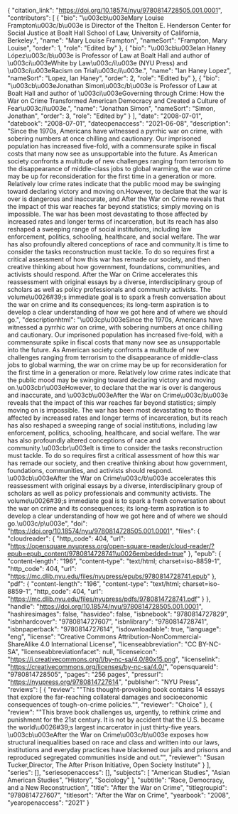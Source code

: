 {
   "citation_link": "https://doi.org/10.18574/nyu/9780814728505.001.0001",
   "contributors": [
     {
       "bio": "\u003cb\u003eMary Louise Frampton\u003c/b\u003e is Director of the Thelton E. Henderson Center for Social Justice at Boalt Hall School of Law, University of California, Berkeley.",
       "name": "Mary Louise Frampton",
       "nameSort": "Frampton, Mary Louise",
       "order": 1,
       "role": "Edited by"
     },
     {
       "bio": "\u003cb\u003eIan Haney López\u003c/b\u003e is Professor of Law at Boalt Hall and author of \u003ci\u003eWhite by Law\u003c/i\u003e (NYU Press) and \u003ci\u003eRacism on Trial\u003c/i\u003e.",
       "name": "Ian Haney Lopez",
       "nameSort": "Lopez, Ian Haney",
       "order": 2,
       "role": "Edited by"
     },
     {
       "bio": "\u003cb\u003eJonathan Simon\u003c/b\u003e is Professor of Law at Boalt Hall and author of \u003ci\u003eGoverning through Crime: How the War on Crime Transformed American Democracy and Created a Culture of Fear\u003c/i\u003e.",
       "name": "Jonathan Simon",
       "nameSort": "Simon, Jonathan",
       "order": 3,
       "role": "Edited by"
     }
   ],
   "date": "2008-07-01",
   "datebook": "2008-07-01",
   "dateopenaccess": "2021-06-08",
   "description": "Since the 1970s, Americans have witnessed a pyrrhic war on crime, with sobering numbers at once chilling and cautionary. Our imprisoned population has increased five-fold, with a commensurate spike in fiscal costs that many now see as unsupportable into the future. As American society confronts a multitude of new challenges ranging from terrorism to the disappearance of middle-class jobs to global warming, the war on crime may be up for reconsideration for the first time in a generation or more. Relatively low crime rates indicate that the public mood may be swinging toward declaring victory and moving on.However, to declare that the war is over is dangerous and inaccurate, and After the War on Crime reveals that the impact of this war reaches far beyond statistics; simply moving on is impossible. The war has been most devastating to those affected by increased rates and longer terms of incarceration, but its reach has also reshaped a sweeping range of social institutions, including law enforcement, politics, schooling, healthcare, and social welfare. The war has also profoundly altered conceptions of race and community.It is time to consider the tasks reconstruction must tackle. To do so requires first a critical assessment of how this war has remade our society, and then creative thinking about how government, foundations, communities, and activists should respond. After the War on Crime accelerates this reassessment with original essays by a diverse, interdisciplinary group of scholars as well as policy professionals and community activists. The volume\u0026#39;s immediate goal is to spark a fresh conversation about the war on crime and its consequences; its long-term aspiration is to develop a clear understanding of how we got here and of where we should go.",
   "descriptionhtml": "\u003cp\u003eSince the 1970s, Americans have witnessed a pyrrhic war on crime, with sobering numbers at once chilling and cautionary. Our imprisoned population has increased five-fold, with a commensurate spike in fiscal costs that many now see as unsupportable into the future. As American society confronts a multitude of new challenges ranging from terrorism to the disappearance of middle-class jobs to global warming, the war on crime may be up for reconsideration for the first time in a generation or more. Relatively low crime rates indicate that the public mood may be swinging toward declaring victory and moving on.\u003cbr\u003eHowever, to declare that the war is over is dangerous and inaccurate, and \u003cb\u003eAfter the War on Crime\u003c/b\u003e reveals that the impact of this war reaches far beyond statistics; simply moving on is impossible. The war has been most devastating to those affected by increased rates and longer terms of incarceration, but its reach has also reshaped a sweeping range of social institutions, including law enforcement, politics, schooling, healthcare, and social welfare. The war has also profoundly altered conceptions of race and community.\u003cbr\u003eIt is time to consider the tasks reconstruction must tackle. To do so requires first a critical assessment of how this war has remade our society, and then creative thinking about how government, foundations, communities, and activists should respond. \u003cb\u003eAfter the War on Crime\u003c/b\u003e accelerates this reassessment with original essays by a diverse, interdisciplinary group of scholars as well as policy professionals and community activists. The volume\u0026#39;s immediate goal is to spark a fresh conversation about the war on crime and its consequences; its long-term aspiration is to develop a clear understanding of how we got here and of where we should go.\u003c/p\u003e",
   "doi": "https://doi.org/10.18574/nyu/9780814728505.001.0001",
   "files": {
     "cloudreader": {
       "http_code": 404,
       "url": "https://opensquare.nyupress.org/open-square-reader/cloud-reader/?epub=epub_content/9780814728741\u0026embedded=true"
     },
     "epub": {
       "content-length": "196",
       "content-type": "text/html; charset=iso-8859-1",
       "http_code": 404,
       "url": "https://mc.dlib.nyu.edu/files/nyupress/epubs/9780814728741.epub"
     },
     "pdf": {
       "content-length": "196",
       "content-type": "text/html; charset=iso-8859-1",
       "http_code": 404,
       "url": "https://mc.dlib.nyu.edu/files/nyupress/pdfs/9780814728741.pdf"
     }
   },
   "handle": "https://doi.org/10.18574/nyu/9780814728505.001.0001",
   "hashiresimages": false,
   "hasvideo": false,
   "isbnebook": "9780814727829",
   "isbnhardcover": "9780814727607",
   "isbnlibrary": "9780814728741",
   "isbnpaperback": "9780814727614",
   "isdownloadable": true,
   "language": "eng",
   "license": "Creative Commons Attribution-NonCommercial-ShareAlike 4.0 International License",
   "licenseabbreviation": "CC BY-NC-SA",
   "licenseabbreviationfacet": null,
   "licenseicon": "https://i.creativecommons.org/l/by-nc-sa/4.0/80x15.png",
   "licenselink": "https://creativecommons.org/licenses/by-nc-sa/4.0/",
   "opensquareid": "9780814728505",
   "pages": "256 pages",
   "pressurl": "https://nyupress.org/9780814727614",
   "publisher": "NYU Press",
   "reviews": [
     {
       "review": "\"This thought-provoking book contains 14 essays that explore the far-reaching collateral damages and socioeconomic consequences of tough-on-crime policies.\"",
       "reviewer": "Choice"
     },
     {
       "review": "\"This brave book challenges us, urgently, to rethink crime and punishment for the 21st century. It is not by accident that the U.S. became the world\u0026#39;s largest incarcerator in just thirty-five years. \u003cb\u003eAfter the War on Crime\u003c/b\u003e exposes how structural inequalities based on race and class and written into our laws, institutions and everyday practices have blackened our jails and prisons and reproduced segregated communities inside and out.\"",
       "reviewer": "Susan Tucker,Director, The After Prison Initiative, Open Society Institute"
     }
   ],
   "series": [],
   "seriesopenaccess": [],
   "subjects": [
     "American Studies",
     "Asian American Studies",
     "History",
     "Sociology"
   ],
   "subtitle": "Race, Democracy, and a New Reconstruction",
   "title": "After the War on Crime",
   "titlegroupid": "9780814727607",
   "titlesort": "After the War on Crime",
   "yearbook": "2008",
   "yearopenaccess": "2021"
 }
